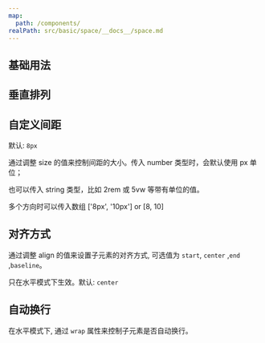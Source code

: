 ```yaml
---
map:
  path: /components/
realPath: src/basic/space/__docs__/space.md
---
```


## 基础用法

<demo src="./basic.vue"></demo>

## 垂直排列

<demo src="./direction.vue"></demo>

## 自定义间距
默认: `8px`

通过调整 size 的值来控制间距的大小。传入 number 类型时，会默认使用 px 单位；

也可以传入 string 类型，比如 2rem 或 5vw 等带有单位的值。

多个方向时可以传入数组 ['8px', '10px'] or [8, 10]

<demo src="./size.vue"></demo>

## 对齐方式

通过调整 align 的值来设置子元素的对齐方式, 可选值为 `start`, `center` ,`end` ,`baseline`。

只在水平模式下生效。默认: `center`
<demo src="./align.vue"></demo>

## 自动换行

在水平模式下, 通过 `wrap` 属性来控制子元素是否自动换行。

<demo src="./wrap.vue"></demo>

<!-- <API src="../button.vue" lang="zh"></API> -->
